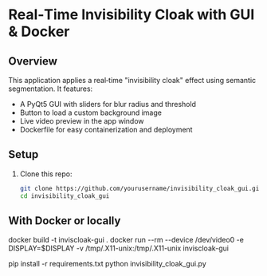# Real‑Time Invisibility Cloak with GUI & Docker

## Overview
This application applies a real‑time "invisibility cloak" effect using semantic segmentation. It features:

- A PyQt5 GUI with sliders for blur radius and threshold
- Button to load a custom background image
- Live video preview in the app window
- Dockerfile for easy containerization and deployment

## Setup

1. Clone this repo:
   ```bash
   git clone https://github.com/yourusername/invisibility_cloak_gui.git
   cd invisibility_cloak_gui

## With Docker or locally
docker build -t inviscloak-gui .
docker run --rm --device /dev/video0 -e DISPLAY=$DISPLAY -v /tmp/.X11-unix:/tmp/.X11-unix inviscloak-gui

pip install -r requirements.txt
python invisibility_cloak_gui.py